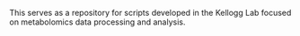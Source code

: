 This serves as a repository for scripts developed in the Kellogg Lab focused on metabolomics data processing and analysis. 
